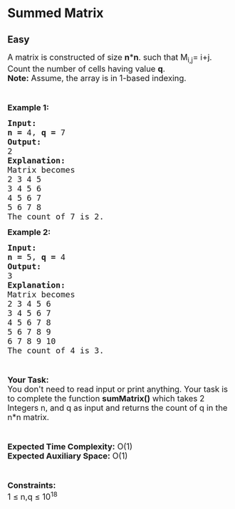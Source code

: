 # Summed Matrix
## Easy 
<div class="problem-statement">
                <p></p><p><span style="font-size:18px">A matrix is constructed of size <strong>n</strong>*<strong>n</strong>. such that M<sub>i</sub><sub>,j</sub>= i+j. Count the number of cells having value <strong>q</strong>.<br>
<strong>Note:</strong> Assume, the array is in 1-based indexing.</span></p>

<p>&nbsp;</p>

<p><span style="font-size:18px"><strong>Example 1:</strong></span></p>

<pre><span style="font-size:18px"><strong>Input:</strong></span>
<span style="font-size:18px"><strong>n = </strong>4, <strong>q = </strong>7</span>
<span style="font-size:18px"><strong>Output:</strong></span>
<span style="font-size:18px">2</span>
<span style="font-size:18px"><strong>Explanation:</strong></span>
<span style="font-size:18px">Matrix becomes
2 3 4 5 
3 4 5 6 
4 5 6 7
5 6 7 8
</span><span style="font-size:18px">The count of 7 is 2.</span></pre>

<p><span style="font-size:18px"><strong>Example 2:</strong></span></p>

<pre><span style="font-size:18px"><strong>Input:</strong></span>
<span style="font-size:18px"><strong>n = </strong>5, <strong>q = </strong>4</span>
<span style="font-size:18px"><strong>Output:</strong></span>
<span style="font-size:18px">3</span>
<span style="font-size:18px"><strong>Explanation:</strong></span>
<span style="font-size:18px">Matrix becomes
2 3 4 5 6&nbsp;
3 4 5 6 7&nbsp;
4 5 6 7 8&nbsp;
5 6 7 8 9&nbsp;
6 7 8 9 10&nbsp;
The count of 4 is 3.</span></pre>

<p>&nbsp;</p>

<p><span style="font-size:18px"><strong>Your Task:</strong><br>
You don't need to read input or print anything. Your task is to complete the function <strong>sumMatrix()</strong> which takes 2 Integers n, and q as input and returns the count of q in the n*n matrix.</span></p>

<p>&nbsp;</p>

<p><span style="font-size:18px"><strong>Expected Time Complexity:</strong> O(1)<br>
<strong>Expected Auxiliary Space:</strong> O(1)</span></p>

<p>&nbsp;</p>

<p><span style="font-size:18px"><strong>Constraints:</strong></span><br>
<span style="font-size:18px">1 ≤ n,q ≤ 10<sup>18</sup></span></p>
 <p></p>
            </div>